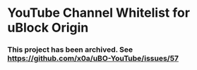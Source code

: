 # YouTube Channel Whitelist for uBlock Origin


### This project has been archived. See https://github.com/x0a/uBO-YouTube/issues/57
